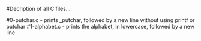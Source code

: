 #Decription of all C files...

#0-putchar.c - prints _putchar, followed by a new line without using printf or putchar
#1-alphabet.c - prints the alphabet, in lowercase, followed by a new line
